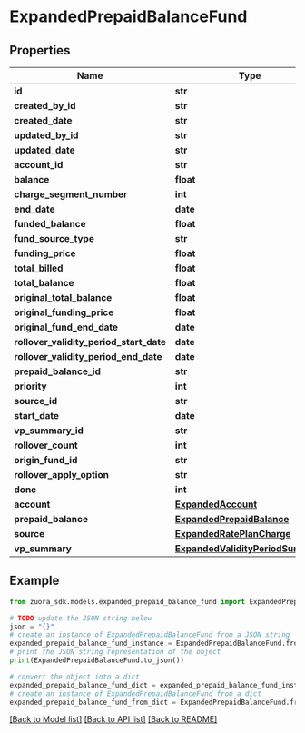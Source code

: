 # ExpandedPrepaidBalanceFund


## Properties

Name | Type | Description | Notes
------------ | ------------- | ------------- | -------------
**id** | **str** |  | [optional] 
**created_by_id** | **str** |  | [optional] 
**created_date** | **str** |  | [optional] 
**updated_by_id** | **str** |  | [optional] 
**updated_date** | **str** |  | [optional] 
**account_id** | **str** |  | [optional] 
**balance** | **float** |  | [optional] 
**charge_segment_number** | **int** |  | [optional] 
**end_date** | **date** |  | [optional] 
**funded_balance** | **float** |  | [optional] 
**fund_source_type** | **str** |  | [optional] 
**funding_price** | **float** |  | [optional] 
**total_billed** | **float** |  | [optional] 
**total_balance** | **float** |  | [optional] 
**original_total_balance** | **float** |  | [optional] 
**original_funding_price** | **float** |  | [optional] 
**original_fund_end_date** | **date** |  | [optional] 
**rollover_validity_period_start_date** | **date** |  | [optional] 
**rollover_validity_period_end_date** | **date** |  | [optional] 
**prepaid_balance_id** | **str** |  | [optional] 
**priority** | **int** |  | [optional] 
**source_id** | **str** |  | [optional] 
**start_date** | **date** |  | [optional] 
**vp_summary_id** | **str** |  | [optional] 
**rollover_count** | **int** |  | [optional] 
**origin_fund_id** | **str** |  | [optional] 
**rollover_apply_option** | **str** |  | [optional] 
**done** | **int** |  | [optional] 
**account** | [**ExpandedAccount**](ExpandedAccount.md) |  | [optional] 
**prepaid_balance** | [**ExpandedPrepaidBalance**](ExpandedPrepaidBalance.md) |  | [optional] 
**source** | [**ExpandedRatePlanCharge**](ExpandedRatePlanCharge.md) |  | [optional] 
**vp_summary** | [**ExpandedValidityPeriodSummary**](ExpandedValidityPeriodSummary.md) |  | [optional] 

## Example

```python
from zuora_sdk.models.expanded_prepaid_balance_fund import ExpandedPrepaidBalanceFund

# TODO update the JSON string below
json = "{}"
# create an instance of ExpandedPrepaidBalanceFund from a JSON string
expanded_prepaid_balance_fund_instance = ExpandedPrepaidBalanceFund.from_json(json)
# print the JSON string representation of the object
print(ExpandedPrepaidBalanceFund.to_json())

# convert the object into a dict
expanded_prepaid_balance_fund_dict = expanded_prepaid_balance_fund_instance.to_dict()
# create an instance of ExpandedPrepaidBalanceFund from a dict
expanded_prepaid_balance_fund_from_dict = ExpandedPrepaidBalanceFund.from_dict(expanded_prepaid_balance_fund_dict)
```
[[Back to Model list]](../README.md#documentation-for-models) [[Back to API list]](../README.md#documentation-for-api-endpoints) [[Back to README]](../README.md)


